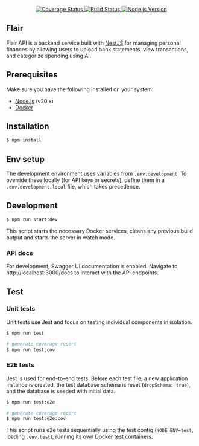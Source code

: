 <p align="center">
  <a href="https://coveralls.io/github/eduard-cc/flair-api?branch=main" target="_blank">
    <img src="https://coveralls.io/repos/github/eduard-cc/flair-api/badge.svg?branch=main" alt="Coverage Status" />
  </a>
  <a href="https://github.com/eduard-cc/flair-api/actions" target="_blank">
    <img src="https://github.com/eduard-cc/flair-api/actions/workflows/ci.yml/badge.svg" alt="Build Status" />
  </a>
  <a href="https://nodejs.org/" target="_blank">
    <img src="https://img.shields.io/badge/node.js-20.x-brightgreen" alt="Node.js Version" />
  </a>
</p>

## Flair

Flair API is a backend service built with [NestJS](https://nestjs.com) for managing personal finances by allowing users to upload bank statements, view transactions, and categorize spending using AI.


## Prerequisites

Make sure you have the following installed on your system:

- [Node.js](https://nodejs.org/) (v20.x)
- [Docker](https://www.docker.com/)

## Installation

```bash
$ npm install
```

## Env setup

The development environment uses variables from `.env.development`. To override these locally (for API keys or secrets), define them in a `.env.development.local` file, which takes precedence.

## Development

```bash
$ npm run start:dev
```

This script starts the necessary Docker services, cleans any previous build output and starts the server in watch mode.

### API docs

For development, Swagger UI documentation is enabled. Navigate to http://localhost:3000/docs to interact with the API endpoints.

## Test

### Unit tests

Unit tests use Jest and focus on testing individual components in isolation.

```bash
$ npm run test

# generate coverage report
$ npm run test:cov
```

### E2E tests

Jest is used for end-to-end tests. Before each test file, a new application instance is created, the test database schema is reset (`dropSchema: true`), and the database is seeded with initial data.

```bash
$ npm run test:e2e

# generate coverage report
$ npm run test:e2e:cov
```

This script runs e2e tests sequentially using the test config (`NODE_ENV=test`, loading `.env.test`), running its own Docker test containers.
